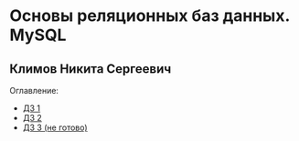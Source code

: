 # Основы реляционных баз данных. MySQL
## Климов Никита Сергеевич

Оглавление:
- [ДЗ 1](https://github.com/klimovorg/GB_MySQL/tree/main/HW_1)
- [ДЗ 2](https://github.com/klimovorg/GB_MySQL/tree/main/HW_2)
- [ДЗ 3 (не готово)](https://github.com/klimovorg/GB_MySQL/tree/main/HW_3)
